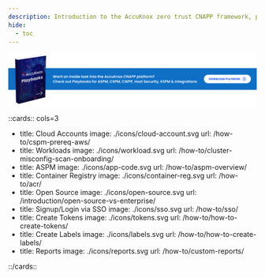 ```yaml
---
description: Introduction to the AccuKnox zero trust CNAPP framework, providing an overview of core security features and architecture.
hide:
  - toc
---
```


<style>
    .nt-card-title {
    text-align: -webkit-center;
}
</style>

[![AccuKnox Playbook](./icons/playbook.png)](/how-to/playbook-overview/)

::cards:: cols=3

- title: Cloud Accounts
  image: ./icons/cloud-account.svg
  url: /how-to/cspm-prereq-aws/
- title: Workloads
  image: ./icons/workload.svg
  url: /how-to/cluster-misconfig-scan-onboarding/
- title: ASPM
  image: ./icons/app-code.svg
  url: /how-to/aspm-overview/
- title: Container Registry
  image: ./icons/container-reg.svg
  url: /how-to/acr/
- title: Open Source
  image: ./icons/open-source.svg
  url: /introduction/open-source-vs-enterprise/
- title: Signup/Login via SSO
  image: ./icons/sso.svg
  url: /how-to/sso/
- title: Create Tokens
  image: ./icons/tokens.svg
  url: /how-to/how-to-create-tokens/
- title: Create Labels
  image: ./icons/labels.svg
  url: /how-to/how-to-create-labels/
- title: Reports
  image: ./icons/reports.svg
  url: /how-to/custom-reports/

::/cards::